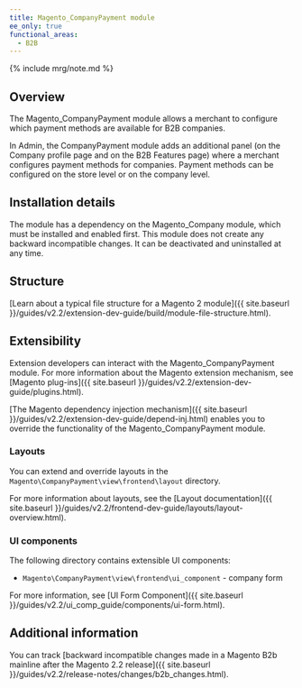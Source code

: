 ```yaml
---
title: Magento_CompanyPayment module
ee_only: true
functional_areas:
  - B2B
---
```


{% include mrg/note.md %}

## Overview

The Magento_CompanyPayment module allows a merchant to configure which payment methods are available for B2B companies.

In Admin, the CompanyPayment module adds an additional panel (on the Company profile page and on the B2B Features page) where a merchant configures payment methods for companies. Payment methods can be configured on the store level or on the company level. 
 
## Installation details
 
The module has a dependency on the Magento_Company module, which must be installed and enabled first. This module does not create any backward incompatible changes. It can be deactivated and uninstalled at any time.
 
## Structure
 
[Learn about a typical file structure for a Magento 2 module]({{ site.baseurl }}/guides/v2.2/extension-dev-guide/build/module-file-structure.html).
 
## Extensibility
 
Extension developers can interact with the Magento_CompanyPayment module. For more information about the Magento extension mechanism, see [Magento plug-ins]({{ site.baseurl }}/guides/v2.2/extension-dev-guide/plugins.html).
 
[The Magento dependency injection mechanism]({{ site.baseurl }}/guides/v2.2/extension-dev-guide/depend-inj.html) enables you to override the functionality of the Magento_CompanyPayment module.

### Layouts
 
You can extend and override layouts in the `Magento\CompanyPayment\view\frontend\layout` directory.

For more information about layouts, see the [Layout documentation]({{ site.baseurl }}/guides/v2.2/frontend-dev-guide/layouts/layout-overview.html).
 
### UI components

The following directory contains extensible UI components: 

<!-- Should the description for the following directory be "company profile" or "company payment methods"? -->

* `Magento\CompanyPayment\view\frontend\ui_component` - company form

For more information, see [UI Form Component]({{ site.baseurl }}/guides/v2.2/ui_comp_guide/components/ui-form.html).

## Additional information
 
You can track [backward incompatible changes made in a Magento B2b mainline after the Magento 2.2 release]({{ site.baseurl }}/guides/v2.2/release-notes/changes/b2b_changes.html).
